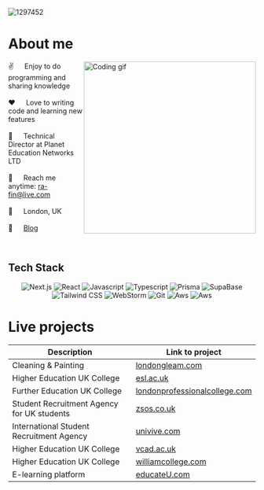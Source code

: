 
![1297452](https://github.com/rafin-rahman/rafin-rahman/assets/38799209/5b8f47df-2465-46ec-8455-ec6c5162256c)


 # About me

<p>
 <img align="right" width="350" src="https://github.com/rafin-rahman/rafin-rahman/assets/38799209/18a8ec0e-5d94-40eb-9ceb-e0b8d4e5e4da" alt="Coding gif" />
  
 ✌️ &emsp; Enjoy to do programming and sharing knowledge <br/><br/>
 ❤️ &emsp; Love to writing code and learning new features<br/><br/>
 👔 &emsp; Technical Director at Planet Education Networks LTD<br/><br/>
 📧 &emsp; Reach me anytime: ra-fin@live.com<br/><br/>
 📍 &emsp; London, UK<br/><br/>
 📒 &emsp; <a href="https://blog.rafin-rahman.com" target="_blank">Blog</a> 

</p>

 &emsp;
## Tech Stack
<p align="center">
  <img src="https://img.shields.io/badge/next.js-000000?style=for-the-badge&logo=nextdotjs&logoColor=white" alt="Next.js">
  <img src="https://img.shields.io/badge/-React-61DBFB?style=for-the-badge&labelColor=black&logo=react&logoColor=61DBFB" alt="React">
  <img src="https://img.shields.io/badge/Javascript-F0DB4F?style=for-the-badge&labelColor=black&logo=javascript&logoColor=F0DB4F" alt="Javascript">
  <img src="https://img.shields.io/badge/Typescript-007acc?style=for-the-badge&labelColor=black&logo=typescript&logoColor=007acc" alt="Typescript">
  <img src="https://img.shields.io/badge/Prisma-3982CE?style=for-the-badge&logo=Prisma&logoColor=white" alt="Prisma">
  <img src="https://img.shields.io/badge/Supabase-3ECF8E?style=for-the-badge&logo=supabase&logoColor=white" alt="SupaBase">
  <img src="https://img.shields.io/badge/Tailwind_CSS-092749?style=for-the-badge&logo=tailwindcss&logoColor=06B6D4&labelColor=000000" alt="Tailwind CSS">
  <img src="https://img.shields.io/badge/webstorm-143?style=for-the-badge&logo=webstorm&logoColor=white&color=black" alt="WebStorm">
  <img src="https://img.shields.io/badge/Git-F05032?style=for-the-badge&logo=git&logoColor=white" alt="Git">
  <img src="https://img.shields.io/badge/AWS-%23FF9900.svg?style=for-the-badge&logo=amazon-aws&logoColor=white" alt="Aws">
  <img src="https://img.shields.io/badge/vercel-%23000000.svg?style=for-the-badge&logo=vercel&logoColor=white" alt="Aws">
</p>

 # Live projects
| Description       | Link to project       |
|----------------|----------------|
| Cleaning & Painting   | <a href="https://www.londongleam.com" target="_blank">londongleam.com</a>   |
| Higher Education UK College   | <a href="https://www.esl.ac.uk" target="_blank">esl.ac.uk</a>   |
| Further Education UK College   | <a href="https://www.londonprofessionalcollege.com" target="_blank">londonprofessionalcollege.com</a>    |
| Student Recruitment Agency for UK students   | <a href="https://www.zsos.co.uk" target="_blank">zsos.co.uk</a>   |
| International Student Recruitment Agency   | <a href="https://www.univive.com" target="_blank">univive.com</a>   |
| Higher Education UK College   | <a href="https://www.vcad.ac.uk" target="_blank">vcad.ac.uk</a>   |
| Higher Education UK College   | <a href="https://www.williamcollege.com" target="_blank">williamcollege.com</a>   |
| E-learning platform   | <a href="https://www.educateu.com" target="_blank">educateU.com</a>  |

